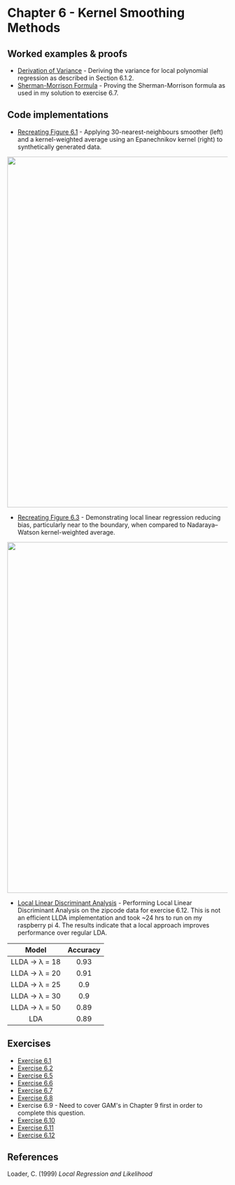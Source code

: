 # Chapter 6 - Kernel Smoothing Methods

## Worked examples & proofs
* [Derivation of Variance](https://github.com/alanjeffares/elements-of-statistical-learning/blob/master/chapter-6/derivations/variance.pdf) - Deriving the variance for local polynomial regression as described in Section 6.1.2. 
* [Sherman-Morrison Formula](https://github.com/alanjeffares/elements-of-statistical-learning/blob/master/chapter-6/derivations/sherman-morrison.pdf) - Proving the Sherman-Morrison formula as used in my solution to exercise 6.7.

## Code implementations

* [Recreating Figure 6.1](https://github.com/alanjeffares/elements-of-statistical-learning/blob/master/chapter-6/code/figure_6.1.R) - Applying 30-nearest-neighbours smoother (left) and a kernel-weighted average using an Epanechnikov kernel (right) to synthetically generated data. 
<img src="https://github.com/alanjeffares/elements-of-statistical-learning/blob/master/chapter-6/images/figure_6.1.png"  width="800">

* [Recreating Figure 6.3](https://github.com/alanjeffares/elements-of-statistical-learning/blob/master/chapter-6/code/figure_6.3.R) - Demonstrating local linear regression reducing bias, particularly near to the boundary, when compared to Nadaraya–Watson kernel-weighted average.
<img src="https://github.com/alanjeffares/elements-of-statistical-learning/blob/master/chapter-6/images/figure_6.3.png"  width="800">

* [Local Linear Discriminant Analysis](https://github.com/alanjeffares/elements-of-statistical-learning/blob/master/chapter-6/code/llda.pdf) - Performing Local Linear Discriminant Analysis on the zipcode data for exercise 6.12. This is not an efficient LLDA implementation and took ~24 hrs to run on my raspberry pi 4. The results indicate that a local approach improves performance over regular LDA. 

| Model | Accuracy | 
| :--------------: | :----------: | 
| LLDA -> λ = 18 | 0.93 | 
| LLDA -> λ = 20 | 0.91 | 
| LLDA -> λ = 25 | 0.9 | 
| LLDA -> λ = 30 | 0.9 | 
| LLDA -> λ = 50 | 0.89 | 
| LDA | 0.89 |


## Exercises
* [Exercise 6.1](https://github.com/alanjeffares/elements-of-statistical-learning/blob/master/chapter-6/exercises/exercise_6.1.pdf)
* [Exercise 6.2](https://github.com/alanjeffares/elements-of-statistical-learning/blob/master/chapter-6/exercises/exercise_6.2.pdf)
* [Exercise 6.5](https://github.com/alanjeffares/elements-of-statistical-learning/blob/master/chapter-6/exercises/exercise_6.5.pdf)
* [Exercise 6.6](https://github.com/alanjeffares/elements-of-statistical-learning/blob/master/chapter-6/exercises/exercise_6.6.pdf)
* [Exercise 6.7](https://github.com/alanjeffares/elements-of-statistical-learning/blob/master/chapter-6/exercises/exercise_6.7.pdf)
* [Exercise 6.8](https://github.com/alanjeffares/elements-of-statistical-learning/blob/master/chapter-6/exercises/exercise_6.8.pdf) 
* Exercise 6.9 - Need to cover GAM's in Chapter 9 first in order to complete this question.
* [Exercise 6.10](https://github.com/alanjeffares/elements-of-statistical-learning/blob/master/chapter-6/exercises/exercise_6.10.pdf)
* [Exercise 6.11](https://github.com/alanjeffares/elements-of-statistical-learning/blob/master/chapter-6/exercises/exercise_6.11.pdf)
* [Exercise 6.12](https://github.com/alanjeffares/elements-of-statistical-learning/blob/master/chapter-6/code/llda.pdf)



## References
 Loader, C. (1999) _Local Regression and Likelihood_

